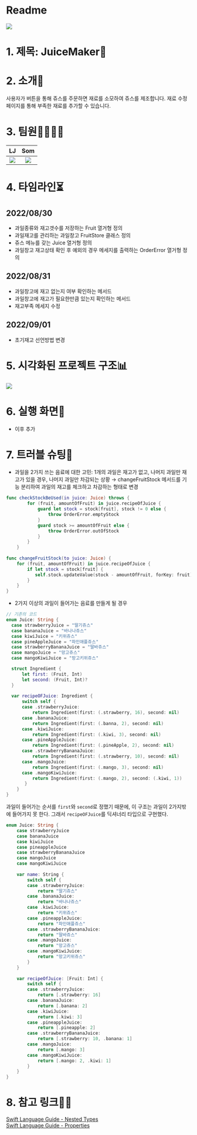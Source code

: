 # Readme
![](https://i.imgur.com/D8eljos.png)
# **1. 제목: JuiceMaker🍹**

# **2. 소개💬**
사용자가 버튼을 통해 쥬스를 주문하면 재료를 소모하여 쥬스를 제조합니다.
재료 수정 페이지를 통해 부족한 재료를 추가할 수 있습니다.

# **3. 팀원👩‍💻👩‍💻**
|LJ|Som|
|:----:|:-----:|
|![](https://i.imgur.com/7Fovx27.png)|![](https://i.imgur.com/1AzO7gz.png)|

# **4. 타임라인⏳**
## 2022/08/30
- 과일종류와 재고갯수를 저장하는 Fruit 열거형 정의
- 과일재고를 관리하는 과일창고 FruitStore 클래스 정의
- 쥬스 메뉴를 갖는 Juice 열거형 정의
- 과일창고 재고상태 확인 후 예외의 경우 메세지를 출력하는 OrderError 열거형 정의  

## 2022/08/31
- 과일창고에 재고 없는지 여부 확인하는 메서드
- 과일창고에 재고가 필요한만큼 있는지 확인하는 메서드
- 재고부족 메세지 수정

## 2022/09/01
- 초기재고 선언방법 변경


# **5. 시각화된 프로젝트 구조📊**
![](https://i.imgur.com/lwIAOvB.png)



# **6. 실행 화면📱**
- 이후 추가

# **7. 트러블 슈팅🧐**
- 과일을 2가지 쓰는 음료에 대한 고민: 1개의 과일은 재고가 없고, 나머지 과일만 재고가 있을 경우, 나머지 과일만 차감되는 상황
→ changeFruitStock 메서드를 기능 분리하여 과일의 재고를 체크하고 차감하는 형태로 변경
```swift
func checkStockBeUsed(in juice: Juice) throws {
        for (fruit, amountOfFruit) in juice.recipeOfJuice {
            guard let stock = stock[fruit], stock != 0 else {
                throw OrderError.emptyStock
            }
            guard stock >= amountOfFruit else {
                throw OrderError.outOfStock
            }
        }
    }
    
func changeFruitStock(to juice: Juice) {
    for (fruit, amountOfFruit) in juice.recipeOfJuice {
        if let stock = stock[fruit] {
           self.stock.updateValue(stock - amountOfFruit, forKey: fruit)
        }
    }
}
```
- 2가지 이상의 과일이 들어가는 음료를 만들게 될 경우
```swift
// 기존의 코드 
enum Juice: String {
  case strawberryJuice = "딸기쥬스"
  case bananaJuice = "바나나쥬스"
  case kiwiJuice = "키위쥬스"
  case pineAppleJuice = "파인애플쥬스"
  case strawberryBananaJuice = "딸바쥬스"
  case mangoJuice = "망고쥬스"
  case mangoKiwiJuice = "망고키위쥬스"

  struct Ingredient {
      let first: (Fruit, Int)
      let second: (Fruit, Int)?
  }
    
  var recipeOFJuice: Ingredient {
      switch self {
      case .strawberryJuice:
          return Ingredient(first: (.strawberry, 16), second: nil)
      case .bananaJuice:
          return Ingredient(first: (.banna, 2), second: nil)
      case .kiwiJuice:
          return Ingredient(first: (.kiwi, 3), second: nil)
      case .pineAppleJuice:
          return Ingredient(first: (.pineApple, 2), second: nil)
      case .strawberryBananaJuice:
          return Ingredient(first: (.strawberry, 10), second: nil)
      case .mangoJuice:
          return Ingredient(first: (.mango, 3), second: nil)
      case .mangoKiwiJuice:
          return Ingredient(first: (.mango, 2), second: (.kiwi, 1))
       }
    }
}
```
과일이 들어가는 순서를 `first`와 `second`로 정했기 때문에, 이 구조는 과일이 2가지밖에 들어가지 못 한다. 그래서 `recipeOFJuice`를 딕셔너리 타입으로 구현했다.
```swift
enum Juice: String {
    case strawberryJuice
    case bananaJuice
    case kiwiJuice
    case pineappleJuice
    case strawberryBananaJuice
    case mangoJuice
    case mangoKiwiJuice
    
    var name: String {
        switch self {
        case .strawberryJuice:
            return "딸기쥬스"
        case .bananaJuice:
            return "바나나쥬스"
        case .kiwiJuice:
            return "키위쥬스"
        case .pineappleJuice:
            return "파인애플쥬스"
        case .strawberryBananaJuice:
            return "딸바쥬스"
        case .mangoJuice:
            return "망고쥬스"
        case .mangoKiwiJuice:
            return "망고키위쥬스"
        }
    }
    
    var recipeOfJuice: [Fruit: Int] {
        switch self {
        case .strawberryJuice:
            return [.strawberry: 16]
        case .bananaJuice:
            return [.banana: 2]
        case .kiwiJuice:
            return [.kiwi: 3]
        case .pineappleJuice:
            return [.pineapple: 2]
        case .strawberryBananaJuice:
            return [.strawberry: 10, .banana: 1]
        case .mangoJuice:
            return [.mango: 3]
        case .mangoKiwiJuice:
            return [.mango: 2, .kiwi: 1]
        }
    }
}
```


# **8. 참고 링크🙇‍♀️**
[Swift Language Guide - Nested Types](https://docs.swift.org/swift-book/LanguageGuide/NestedTypes.html) <br>
[Swift Language Guide - Properties](https://docs.swift.org/swift-book/LanguageGuide/Properties.html)
